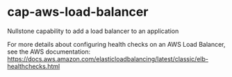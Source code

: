 # cap-aws-load-balancer
Nullstone capability to add a load balancer to an application

For more details about configuring health checks on an AWS Load Balancer, see the AWS documentation:
https://docs.aws.amazon.com/elasticloadbalancing/latest/classic/elb-healthchecks.html
